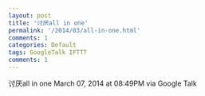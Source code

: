 ```yaml
---
layout: post
title: '讨厌all in one'
permalink: '/2014/03/all-in-one.html'
comments: 1
categories: Default
tags: GoogleTalk IFTTT
comments: 1
---
```

<div xmlns="http://www.w3.org/1999/xhtml">讨厌all in one March 07, 2014 at 08:49PM via Google Talk</div>